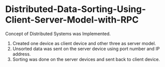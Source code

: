 # Distributed-Data-Sorting-Using-Client-Server-Model-with-RPC

Concept of Distributed Systems was Implemented. 
1. Created one device as client device and other three as server model.
2. Unsorted data was sent on the server device using port number and IP address.
3. Sorting was done on the server devices and sent back to client device.

